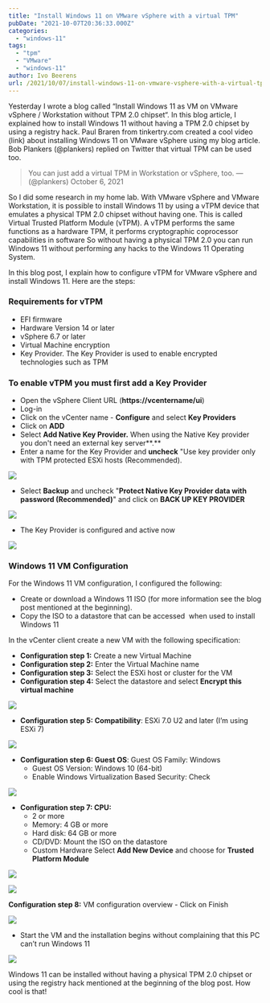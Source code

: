 ```yaml
---
title: "Install Windows 11 on VMware vSphere with a virtual TPM"
pubDate: "2021-10-07T20:36:33.000Z"
categories: 
  - "windows-11"
tags: 
  - "tpm"
  - "VMware"
  - "windows-11"
author: Ivo Beerens
url: /2021/10/07/install-windows-11-on-vmware-vsphere-with-a-virtual-tpm/
---
```


Yesterday I wrote a blog called “Install Windows 11 as VM on VMware vSphere / Workstation without TPM 2.0 chipset“. In this blog article, I explained how to install Windows 11 without having a TPM 2.0 chipset by using a registry hack. Paul Braren from tinkertry.com created a cool video (link) about installing Windows 11 on VMware vSphere using my blog article. Bob Plankers (@plankers) replied on Twitter that virtual TPM can be used too.

> You can just add a virtual TPM in Workstation or vSphere, too. — (@plankers) October 6, 2021

So I did some research in my home lab. With VMware vSphere and VMware Workstation, it is possible to install Windows 11 by using a vTPM device that emulates a physical TPM 2.0 chipset without having one. This is called Virtual Trusted Platform Module (vTPM). A vTPM performs the same functions as a hardware TPM, it performs cryptographic coprocessor capabilities in software So without having a physical TPM 2.0 you can run Windows 11 without performing any hacks to the Windows 11 Operating System.

In this blog post, I explain how to configure vTPM for VMware vSphere and install Windows 11. Here are the steps:

### **Requirements for vTPM**

- EFI firmware
- Hardware Version 14 or later
- vSphere 6.7 or later
- Virtual Machine encryption
- Key Provider. The Key Provider is used to enable encrypted technologies such as TPM

### To enable vTPM you must first add a Key Provider

- Open the vSphere Client URL (**https://vcentername/ui**)
- Log-in
- Click on the vCenter name - **Configure** and select **Key Providers**
- Click on **ADD**
- Select **Add Native Key Provider.** When using the Native Key provider you don't need an external key server**.**
- Enter a name for the Key Provider and **uncheck** "Use key provider only with TPM protected ESXi hosts (Recommended).

[![](images/1-1-300x143.jpg)](images/1-1.jpg)

- Select **Backup** and uncheck "**Protect Native Key Provider data with password (Recommended)**" and click on **BACK UP KEY PROVIDER**

[![](images/2-1-300x199.jpg)](images/2-1.jpg)

- The Key Provider is configured and active now

[![](images/3-1-300x208.jpg)](images/3-1.jpg)

### **Windows 11 VM Configuration**

For the Windows 11 VM configuration, I configured the following:

- Create or download a Windows 11 ISO (for more information see the blog post mentioned at the beginning).
- Copy the ISO to a datastore that can be accessed  when used to install Windows 11

In the vCenter client create a new VM with the following specification:

- **Configuration step 1:** Create a new Virtual Machine
- **Configuration step 2:** Enter the Virtual Machine name
- **Configuration step 3:** Select the ESXi host or cluster for the VM
- **Configuration step 4:** Select the datastore and select **Encrypt this virtual machine**

[![](images/VMEncrypt-300x198.jpg)](images/VMEncrypt.jpg)

- **Configuration step 5: Compatibility**: ESXi 7.0 U2 and later (I’m using ESXi 7)

[![](images/VMGuestOS-300x197.jpg)](images/VMGuestOS.jpg)

- **Configuration step 6: Guest OS**: Guest OS Family: Windows
  - Guest OS Version: Windows 10 (64-bit)
  - Enable Windows Virtualization Based Security: Check

[![](images/VMGuestOS-300x197.jpg)](images/VMGuestOS.jpg)

- **Configuration step 7: CPU:** 
  - 2 or more
  - Memory: 4 GB or more
  - Hard disk: 64 GB or more
  - CD/DVD: Mount the ISO on the datastore
  - Custom Hardware Select **Add New Device** and choose for **Trusted Platform Module**

[![](images/VMADDTPM-300x241.jpg)](images/VMADDTPM.jpg)

[![](images/VMTOM-300x245.jpg)](images/VMTOM.jpg)

  **Configuration step 8:** VM configuration overview
    - Click on Finish

[![](images/VMoverview-300x265.jpg)](images/VMoverview.jpg)

- Start the VM and the installation begins without complaining that this PC can’t run Windows 11

[![](images/VM-Boot-300x232.jpg)](images/VM-Boot.jpg)

Windows 11 can be installed without having a physical TPM 2.0 chipset or using the registry hack mentioned at the beginning of the blog post. How cool is that!